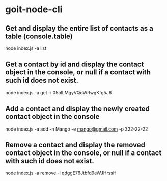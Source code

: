 # goit-node-cli

## Get and display the entire list of contacts as a table (console.table)
node index.js -a list

## Get a contact by id and display the contact object in the console, or null if a contact with such id does not exist.
node index.js -a get -i 05olLMgyVQdWRwgKfg5J6

## Add a contact and display the newly created contact object in the console
node index.js -a add -n Mango -e mango@gmail.com -p 322-22-22

## Remove a contact and display the removed contact object in the console, or null if a contact with such id does not exist.
node index.js -a remove -i qdggE76Jtbfd9eWJHrssH

